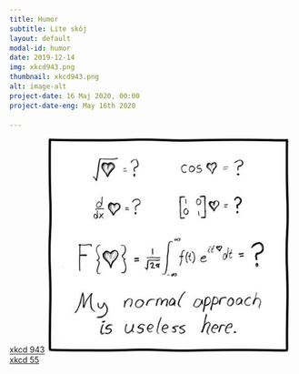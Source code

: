 ```yaml
---
title: Humor
subtitle: Lite skôj
layout: default
modal-id: humor
date: 2019-12-14
img: xkcd943.png
thumbnail: xkcd943.png
alt: image-alt
project-date: 16 Maj 2020, 00:00
project-date-eng: May 16th 2020

---
```


<a href="xkcd.com/943">xkcd 943</a>
<img src="img/portfolio/xkcd55.jpg" class="img-responsive img-centered" width="85%" alt="{{ post.alt }}">
<a href="xkcd.com/943">xkcd 55</a>
